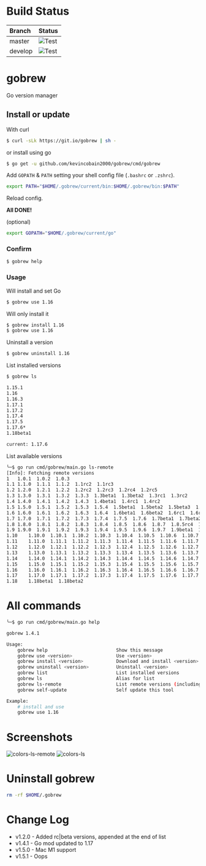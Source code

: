# Build Status

| Branch  | Status                                                                                     |
| :------ | :----------------------------------------------------------------------------------------- |
| master  | ![Test](https://github.com/kevincobain2000/gobrew/workflows/Test/badge.svg?branch=master)  |
| develop | ![Test](https://github.com/kevincobain2000/gobrew/workflows/Test/badge.svg?branch=develop) |

# gobrew

Go version manager

## Install or update

With curl

```sh
$ curl -sLk https://git.io/gobrew | sh -
```

or install using go

```sh
$ go get -u github.com/kevincobain2000/gobrew/cmd/gobrew
```

Add `GOPATH` & `PATH` setting your shell config file (`.bashrc` or `.zshrc`).

 ```sh
export PATH="$HOME/.gobrew/current/bin:$HOME/.gobrew/bin:$PATH"

```

Reload config.

**All DONE!**

(optional)

```sh
export GOPATH="$HOME/.gobrew/current/go"
```

### Confirm

```sh
$ gobrew help
```

### Usage

Will install and set Go

```sh
$ gobrew use 1.16
```

Will only install it

```sh
$ gobrew install 1.16
$ gobrew use 1.16
```

Uninstall a version

```sh
$ gobrew uninstall 1.16
```

List installed versions

```sh
$ gobrew ls

1.15.1
1.16
1.16.3
1.17.1
1.17.2
1.17.4
1.17.5
1.17.6*
1.18beta1

current: 1.17.6
```

List available versions

```sh
╰─$ go run cmd/gobrew/main.go ls-remote
[Info]: Fetching remote versions
1	1.0.1  1.0.2  1.0.3
1.1	1.1.0  1.1.1  1.1.2  1.1rc2  1.1rc3
1.2	1.2.0  1.2.1  1.2.2  1.2rc2  1.2rc3  1.2rc4  1.2rc5
1.3	1.3.0  1.3.1  1.3.2  1.3.3  1.3beta1  1.3beta2  1.3rc1  1.3rc2
1.4	1.4.0  1.4.1  1.4.2  1.4.3  1.4beta1  1.4rc1  1.4rc2
1.5	1.5.0  1.5.1  1.5.2  1.5.3  1.5.4  1.5beta1  1.5beta2  1.5beta3  1.5rc1
1.6	1.6.0  1.6.1  1.6.2  1.6.3  1.6.4  1.6beta1  1.6beta2  1.6rc1  1.6rc2
1.7	1.7.0  1.7.1  1.7.2  1.7.3  1.7.4  1.7.5  1.7.6  1.7beta1  1.7beta2  1.7rc1  1.7rc2  1.7rc3  1.7rc4  1.7rc5  1.7rc6
1.8	1.8.0  1.8.1  1.8.2  1.8.3  1.8.4  1.8.5  1.8.6  1.8.7  1.8.5rc4  1.8.5rc5  1.8beta1  1.8beta2  1.8rc1  1.8rc2  1.8rc3
1.9	1.9.0  1.9.1  1.9.2  1.9.3  1.9.4  1.9.5  1.9.6  1.9.7  1.9beta1  1.9beta2  1.9rc1  1.9rc2
1.10	1.10.0  1.10.1  1.10.2  1.10.3  1.10.4  1.10.5  1.10.6  1.10.7  1.10.8  1.10beta1  1.10beta2  1.10rc1  1.10rc2
1.11	1.11.0  1.11.1  1.11.2  1.11.3  1.11.4  1.11.5  1.11.6  1.11.7  1.11.8  1.11.9  1.11.10  1.11.11  1.11.12  1.11.13  1.11beta1  1.11beta2  1.11beta3  1.11rc1  1.11rc2
1.12	1.12.0  1.12.1  1.12.2  1.12.3  1.12.4  1.12.5  1.12.6  1.12.7  1.12.8  1.12.9  1.12.10  1.12.11  1.12.12  1.12.13  1.12.14  1.12.15  1.12.16  1.12.17  1.12beta1  1.12beta2  1.12rc1
1.13	1.13.0  1.13.1  1.13.2  1.13.3  1.13.4  1.13.5  1.13.6  1.13.7  1.13.8  1.13.9  1.13.10  1.13.11  1.13.12  1.13.13  1.13.14  1.13.15  1.13beta1  1.13rc1  1.13rc2
1.14	1.14.0  1.14.1  1.14.2  1.14.3  1.14.4  1.14.5  1.14.6  1.14.7  1.14.8  1.14.9  1.14.10  1.14.11  1.14.12  1.14.13  1.14.14  1.14.15  1.14beta1  1.14rc1
1.15	1.15.0  1.15.1  1.15.2  1.15.3  1.15.4  1.15.5  1.15.6  1.15.7  1.15.8  1.15.9  1.15.10  1.15.11  1.15.12  1.15.13  1.15.14  1.15.15  1.15beta1  1.15rc1  1.15rc2
1.16	1.16.0  1.16.1  1.16.2  1.16.3  1.16.4  1.16.5  1.16.6  1.16.7  1.16.8  1.16.9  1.16.10  1.16.11  1.16.12  1.16.13  1.16.14  1.16beta1  1.16rc1
1.17	1.17.0  1.17.1  1.17.2  1.17.3  1.17.4  1.17.5  1.17.6  1.17.7  1.17beta1  1.17rc1  1.17rc2
1.18	1.18beta1  1.18beta2
```

# All commands

```sh
╰─$ go run cmd/gobrew/main.go help

gobrew 1.4.1

Usage:
    gobrew help                         Show this message
    gobrew use <version>                Use <version>
    gobrew install <version>            Download and install <version> (binary from official or GOBREW_REGISTRY env)
    gobrew uninstall <version>          Uninstall <version>
    gobrew list                         List installed versions
    gobrew ls                           Alias for list
    gobrew ls-remote                   	List remote versions (including rc|beta versions)
    gobrew self-update                 	Self update this tool

Example:
    # install and use
    gobrew use 1.16
```

# Screenshots

![colors-ls-remote](https://i.imgur.com/gTBCfZL.png)
![colors-ls](https://i.imgur.com/KQbiuyH.png)

# Uninstall gobrew

```sh
rm -rf $HOME/.gobrew
```

# Change Log

- v1.2.0 - Added rc|beta versions, appended at the end of list
- v1.4.1 - Go mod updated to 1.17
- v1.5.0 - Mac M1 support
- v1.5.1 - Oops
